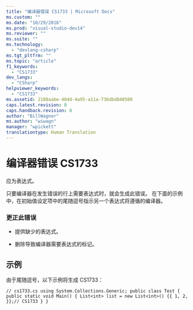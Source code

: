 ```yaml
---
title: "编译器错误 CS1733 | Microsoft Docs"
ms.custom: ""
ms.date: "10/29/2016"
ms.prod: "visual-studio-dev14"
ms.reviewer: ""
ms.suite: ""
ms.technology: 
  - "devlang-csharp"
ms.tgt_pltfrm: ""
ms.topic: "article"
f1_keywords: 
  - "CS1733"
dev_langs: 
  - "CSharp"
helpviewer_keywords: 
  - "CS1733"
ms.assetid: 2188aabe-404d-4a95-a11a-736dbd848508
caps.latest.revision: 8
caps.handback.revision: 8
author: "BillWagner"
ms.author: "wiwagn"
manager: "wpickett"
translationtype: Human Translation
---
```

# 编译器错误 CS1733
应为表达式。  
  
 只要编译器在发生错误的行上需要表达式时，就会生成此错误。 在下面的示例中，在初始值设定项中的尾随逗号指示另一个表达式将遵循的编译器。  
  
### 更正此错误  
  
-   提供缺少的表达式。  
  
-   删除导致编译器需要表达式的标记。  
  
## 示例  
 由于尾随逗号，以下示例将生成 CS1733：  
  
```  
// cs1733.cs using System.Collections.Generic; public class Test { public static void Main() { List<int> list = new List<int>() {{ 1, 2, }};// CS1733 } }  
```